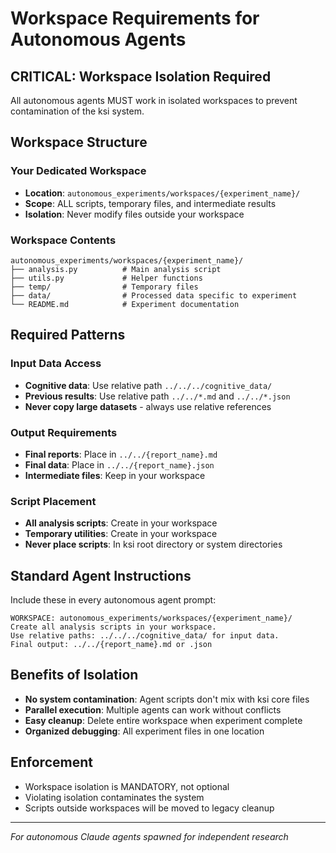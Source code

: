 # Workspace Requirements for Autonomous Agents

## CRITICAL: Workspace Isolation Required

All autonomous agents MUST work in isolated workspaces to prevent contamination of the ksi system.

## Workspace Structure

### Your Dedicated Workspace
- **Location**: `autonomous_experiments/workspaces/{experiment_name}/`
- **Scope**: ALL scripts, temporary files, and intermediate results
- **Isolation**: Never modify files outside your workspace

### Workspace Contents
```
autonomous_experiments/workspaces/{experiment_name}/
├── analysis.py          # Main analysis script
├── utils.py             # Helper functions  
├── temp/                # Temporary files
├── data/                # Processed data specific to experiment
└── README.md            # Experiment documentation
```

## Required Patterns

### Input Data Access
- **Cognitive data**: Use relative path `../../../cognitive_data/`
- **Previous results**: Use relative path `../../*.md` and `../../*.json`
- **Never copy large datasets** - always use relative references

### Output Requirements
- **Final reports**: Place in `../../{report_name}.md`
- **Final data**: Place in `../../{report_name}.json`
- **Intermediate files**: Keep in your workspace

### Script Placement
- **All analysis scripts**: Create in your workspace
- **Temporary utilities**: Create in your workspace  
- **Never place scripts**: In ksi root directory or system directories

## Standard Agent Instructions

Include these in every autonomous agent prompt:
```
WORKSPACE: autonomous_experiments/workspaces/{experiment_name}/
Create all analysis scripts in your workspace.
Use relative paths: ../../../cognitive_data/ for input data.
Final output: ../../{report_name}.md or .json
```

## Benefits of Isolation
- **No system contamination**: Agent scripts don't mix with ksi core files
- **Parallel execution**: Multiple agents can work without conflicts  
- **Easy cleanup**: Delete entire workspace when experiment complete
- **Organized debugging**: All experiment files in one location

## Enforcement
- Workspace isolation is MANDATORY, not optional
- Violating isolation contaminates the system
- Scripts outside workspaces will be moved to legacy cleanup

---
*For autonomous Claude agents spawned for independent research*
